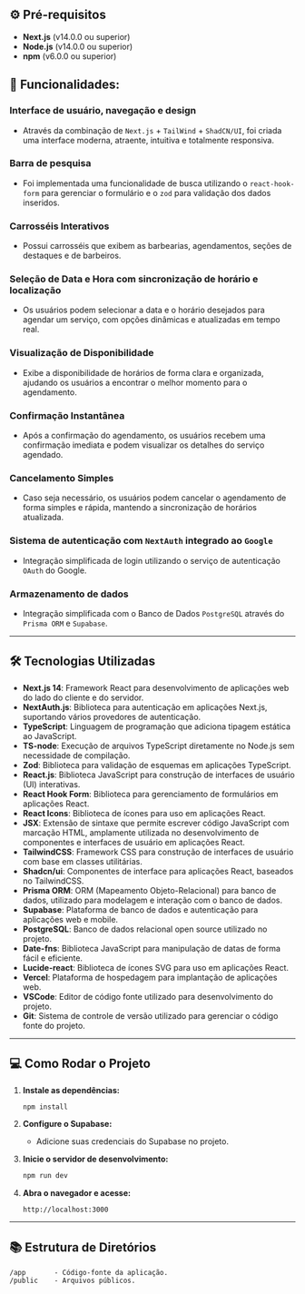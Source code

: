 ## ⚙ Pré-requisitos

- **Next.js** (v14.0.0 ou superior)
- **Node.js** (v14.0.0 ou superior)
- **npm** (v6.0.0 ou superior)

## 🚀 Funcionalidades:

### **Interface de usuário, navegação e design**
- Através da combinação de `Next.js` + `TailWind` + `ShadCN/UI`, foi criada uma interface moderna, atraente, intuitiva e totalmente responsiva.

### **Barra de pesquisa**
- Foi implementada uma funcionalidade de busca utilizando o `react-hook-form` para gerenciar o formulário e o `zod` para validação dos dados inseridos.

### **Carrosséis Interativos**
- Possui carrosséis que exibem as barbearias, agendamentos, seções de destaques e de barbeiros.

### **Seleção de Data e Hora com sincronização de horário e localização**
- Os usuários podem selecionar a data e o horário desejados para agendar um serviço, com opções dinâmicas e atualizadas em tempo real.

### **Visualização de Disponibilidade**
- Exibe a disponibilidade de horários de forma clara e organizada, ajudando os usuários a encontrar o melhor momento para o agendamento.

### **Confirmação Instantânea**
- Após a confirmação do agendamento, os usuários recebem uma confirmação imediata e podem visualizar os detalhes do serviço agendado.

### **Cancelamento Simples**
- Caso seja necessário, os usuários podem cancelar o agendamento de forma simples e rápida, mantendo a sincronização de horários atualizada.

### **Sistema de autenticação com `NextAuth` integrado ao `Google`**
- Integração simplificada de login utilizando o serviço de autenticação `OAuth` do Google.

### **Armazenamento de dados**
- Integração simplificada com o Banco de Dados `PostgreSQL` através do `Prisma ORM` e `Supabase`.

---

## 🛠 Tecnologias Utilizadas

- **Next.js 14**: Framework React para desenvolvimento de aplicações web do lado do cliente e do servidor.
- **NextAuth.js**: Biblioteca para autenticação em aplicações Next.js, suportando vários provedores de autenticação.
- **TypeScript**: Linguagem de programação que adiciona tipagem estática ao JavaScript.
- **TS-node**: Execução de arquivos TypeScript diretamente no Node.js sem necessidade de compilação.
- **Zod**: Biblioteca para validação de esquemas em aplicações TypeScript.
- **React.js**: Biblioteca JavaScript para construção de interfaces de usuário (UI) interativas.
- **React Hook Form**: Biblioteca para gerenciamento de formulários em aplicações React.
- **React Icons**: Biblioteca de ícones para uso em aplicações React.
- **JSX**: Extensão de sintaxe que permite escrever código JavaScript com marcação HTML, amplamente utilizada no desenvolvimento de componentes e interfaces de usuário em aplicações React.
- **TailwindCSS**: Framework CSS para construção de interfaces de usuário com base em classes utilitárias.
- **Shadcn/ui**: Componentes de interface para aplicações React, baseados no TailwindCSS.
- **Prisma ORM**: ORM (Mapeamento Objeto-Relacional) para banco de dados, utilizado para modelagem e interação com o banco de dados.
- **Supabase**: Plataforma de banco de dados e autenticação para aplicações web e mobile.
- **PostgreSQL**: Banco de dados relacional open source utilizado no projeto.
- **Date-fns**: Biblioteca JavaScript para manipulação de datas de forma fácil e eficiente.
- **Lucide-react**: Biblioteca de ícones SVG para uso em aplicações React.
- **Vercel**: Plataforma de hospedagem para implantação de aplicações web.
- **VSCode**: Editor de código fonte utilizado para desenvolvimento do projeto.
- **Git**: Sistema de controle de versão utilizado para gerenciar o código fonte do projeto.

---

## 💻 Como Rodar o Projeto

1. **Instale as dependências:**

   ```bash
   npm install
   ```

2. **Configure o Supabase:**
   - Adicione suas credenciais do Supabase no projeto.

3. **Inicie o servidor de desenvolvimento:**

   ```bash
   npm run dev
   ```

4. **Abra o navegador e acesse:**

   ```
   http://localhost:3000
   ```

---

## 📚 Estrutura de Diretórios

```
/app       - Código-fonte da aplicação.
/public    - Arquivos públicos.
```
